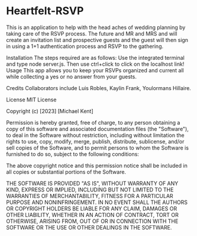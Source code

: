 # Heartfelt-RSVP
This is an application to help with the head aches of wedding planning by taking care of the RSVP process. The future and MR and MRS and will create an invitation list and prospective guests and the guest will then sign in using a 1+1 authentication process and RSVP to the gathering.

Installation
The steps required are as follows: Use the integrated terminal and type node server.js. Then use ctrl+click to click on the localhost link!
Usage
This app allows you to keep your RSVPs organized and current all while collecting a yes or no answer from your guests.

Credits
Collaborators include Luis Robles, Kaylin Frank, Youlormans Hillaire.

License
MIT License

Copyright (c) [2023] [Michael Kent]

Permission is hereby granted, free of charge, to any person obtaining a copy of this software and associated documentation files (the "Software"), to deal in the Software without restriction, including without limitation the rights to use, copy, modify, merge, publish, distribute, sublicense, and/or sell copies of the Software, and to permit persons to whom the Software is furnished to do so, subject to the following conditions:

The above copyright notice and this permission notice shall be included in all copies or substantial portions of the Software.

THE SOFTWARE IS PROVIDED "AS IS", WITHOUT WARRANTY OF ANY KIND, EXPRESS OR IMPLIED, INCLUDING BUT NOT LIMITED TO THE WARRANTIES OF MERCHANTABILITY, FITNESS FOR A PARTICULAR PURPOSE AND NONINFRINGEMENT. IN NO EVENT SHALL THE AUTHORS OR COPYRIGHT HOLDERS BE LIABLE FOR ANY CLAIM, DAMAGES OR OTHER LIABILITY, WHETHER IN AN ACTION OF CONTRACT, TORT OR OTHERWISE, ARISING FROM, OUT OF OR IN CONNECTION WITH THE SOFTWARE OR THE USE OR OTHER DEALINGS IN THE SOFTWARE.  
